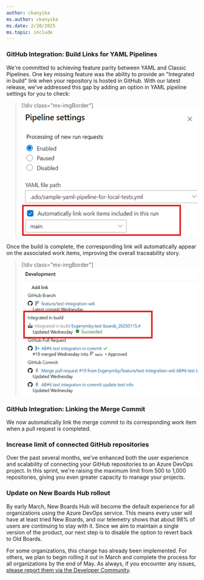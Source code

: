 ```yaml
---
author: ckanyika
ms.author: ckanyika
ms.date: 2/20/2025
ms.topic: include
---
```


### GitHub Integration: Build Links for YAML Pipelines

We're committed to achieving feature parity between YAML and Classic Pipelines. One key missing feature was the ability to provide an "Integrated in build" link when your repository is hosted in GitHub. With our latest release, we've addressed this gap by adding an option in YAML pipeline settings for you to check:

> [!div class="mx-imgBorder"]
> [![Screenshot of automatically link work items.](../../media/252-boards-01.png "Screenshot of automatically link work items")](../../media/252-boards-01.png#lightbox)

Once the build is complete, the corresponding link will automatically appear on the associated work items, improving the overall traceability story.

> [!div class="mx-imgBorder"]
> [![Screenshot of integrated in build.](../../media/252-boards-02.png "Screenshot of integrated in build")](../../media/252-boards-02.png#lightbox)

### GitHub Integration: Linking the Merge Commit

We now automatically link the merge commit to its corresponding work item when a pull request is completed.

### Increase limit of connected GitHub repositories

Over the past several months, we've enhanced both the user experience and scalability of connecting your GitHub repositories to an Azure DevOps project. In this sprint, we're raising the maximum limit from 500 to 1,000 repositories, giving you even greater capacity to manage your projects.

### Update on New Boards Hub rollout

By early March, New Boards Hub will become the default experience for all organizations using the Azure DevOps service. This means every user will have at least tried New Boards, and our telemetry shows that about 98% of users are continuing to stay with it. Since we aim to maintain a single version of the product, our next step is to disable the option to revert back to Old Boards. 

For some organizations, this change has already been implemented. For others, we plan to begin rolling it out in March and complete the process for all organizations by the end of May. As always, if you encounter any issues, [please report them via the Developer Community](https://developercommunity.visualstudio.com/AzureDevOps). 